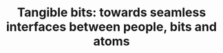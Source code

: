 ---
title: "Tangible bits: towards seamless interfaces between people, bits and atoms"
layout: default
year: 1997
authors: [ Hiroshi Ishii, Brygg Ullmer ]
tags: [ Prototype, UbiComp, Tangible UIs ]
citation: "Hiroshi Ishii and Brygg Ullmer. 1997. Tangible bits: towards seamless interfaces between people, bits and atoms. In Proceedings of the ACM SIGCHI Conference on Human factors in computing systems (CHI '97). Association for Computing Machinery, New York, NY, USA, 234–241. https://doi.org/10.1145/258549.258715"
type: Conference Paper
links: [https://doi.org/10.1145/258549.258715]
link_descriptions: [ DOI ]
---